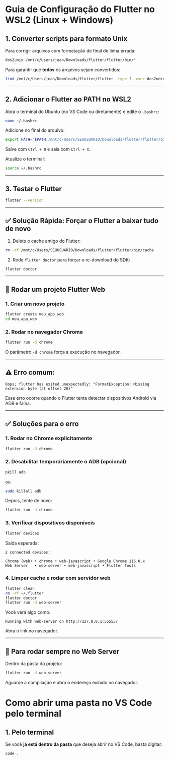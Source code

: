 # Guia de Configuração do Flutter no WSL2 (Linux + Windows)

## 1. Converter scripts para formato Unix

Para corrigir arquivos com formatação de final de linha errada:

```bash
dos2unix /mnt/c/Users/jean/Downloads/flutter/flutter/bin/*
```

Para garantir que **todos** os arquivos sejam convertidos:

```bash
find /mnt/c/Users/jean/Downloads/flutter/flutter -type f -exec dos2unix {} \;
```

---

## 2. Adicionar o Flutter ao PATH no WSL2

Abra o terminal do Ubuntu (no VS Code ou diretamente) e edite o `.bashrc`:

```bash
nano ~/.bashrc
```

Adicione no final do arquivo:

```bash
export PATH="$PATH:/mnt/c/Users/SEUUSUARIO/Downloads/flutter/flutter/bin"
```

Salve com `Ctrl + O` e saia com `Ctrl + X`.

Atualize o terminal:

```bash
source ~/.bashrc
```

---

## 3. Testar o Flutter

```bash
flutter --version
```

---

## ✅ Solução Rápida: Forçar o Flutter a baixar tudo de novo

1. Delete o cache antigo do Flutter:

```bash
rm -rf /mnt/c/Users/SEUUSUARIO/Downloads/flutter/flutter/bin/cache
```

2. Rode `flutter doctor` para forçar o re-download do SDK:

```bash
flutter doctor
```

---

## 🚀 Rodar um projeto Flutter Web

### 1. Criar um novo projeto

```bash
flutter create meu_app_web
cd meu_app_web
```

### 2. Rodar no navegador Chrome

```bash
flutter run -d chrome
```

O parâmetro `-d chrome` força a execução no navegador.

---

## ⚠️ Erro comum:  
`Oops; flutter has exited unexpectedly: "FormatException: Missing extension byte (at offset 20)"`

Esse erro ocorre quando o Flutter tenta detectar dispositivos Android via ADB e falha.

---

## ✅ Soluções para o erro

### 1. Rodar no Chrome explicitamente

```bash
flutter run -d chrome
```

### 2. Desabilitar temporariamente o ADB (opcional)

```bash
pkill adb
```
ou
```bash
sudo killall adb
```

Depois, tente de novo:

```bash
flutter run -d chrome
```

### 3. Verificar dispositivos disponíveis

```bash
flutter devices
```

Saída esperada:

```
2 connected devices:

Chrome (web) • chrome • web-javascript • Google Chrome 116.0.x
Web Server   • web-server • web-javascript • Flutter Tools
```

### 4. Limpar cache e rodar com servidor web

```bash
flutter clean
rm -rf ~/.flutter
flutter doctor
flutter run -d web-server
```

Você verá algo como:

```
Running with web-server on http://127.0.0.1:55555/
```

Abra o link no navegador.

---

## 📌 Para rodar sempre no Web Server

Dentro da pasta do projeto:

```bash
flutter run -d web-server
```

Aguarde a compilação e abra o endereço exibido no navegador.

# Como abrir uma pasta no VS Code pelo terminal

## 1. Pelo terminal

Se você **já está dentro da pasta** que deseja abrir no VS Code, basta digitar:

```bash
code .
